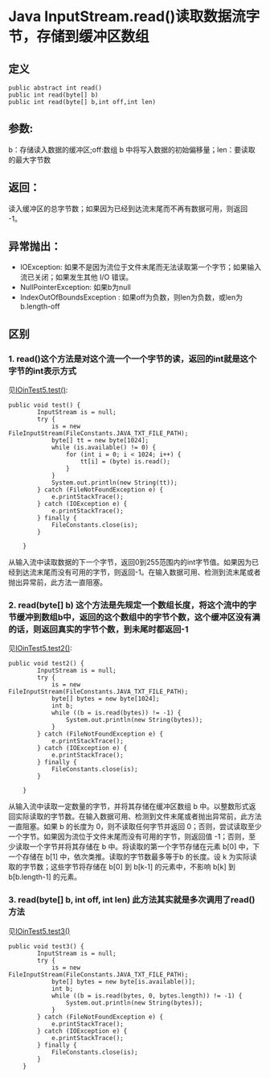 # Java InputStream.read()读取数据流字节，存储到缓冲区数组
## 定义
```
public abstract int read()
public int read(byte[] b)
public int read(byte[] b,int off,int len)
```
## 参数:
b：存储读入数据的缓冲区;off:数组 b 中将写入数据的初始偏移量；len：要读取的最大字节数
## 返回：
读入缓冲区的总字节数；如果因为已经到达流末尾而不再有数据可用，则返回 -1。

## 异常抛出：
- IOException: 如果不是因为流位于文件末尾而无法读取第一个字节；如果输入流已关闭；如果发生其他 I/O 错误。
- NullPointerException: 如果b为null
- IndexOutOfBoundsException : 如果off为负数，则len为负数，或len为b.length-off

## 区别
### 1. read()这个方法是对这个流一个一个字节的读，返回的int就是这个字节的int表示方式
见[IOinTest5.test()](#):
```
public void test() {
        InputStream is = null;
        try {
            is = new FileInputStream(FileConstants.JAVA_TXT_FILE_PATH);
            byte[] tt = new byte[1024];
            while (is.available() != 0) {
                for (int i = 0; i < 1024; i++) {
                    tt[i] = (byte) is.read();
                }
            }
            System.out.println(new String(tt));
        } catch (FileNotFoundException e) {
            e.printStackTrace();
        } catch (IOException e) {
            e.printStackTrace();
        } finally {
            FileConstants.close(is);
        }

    }
```
从输入流中读取数据的下一个字节，返回0到255范围内的int字节值。如果因为已经到达流末尾而没有可用的字节，则返回-1。在输入数据可用、检测到流末尾或者抛出异常前，此方法一直阻塞。
### 2. read(byte[] b) 这个方法是先规定一个数组长度，将这个流中的字节缓冲到数组b中，返回的这个数组中的字节个数，这个缓冲区没有满的话，则返回真实的字节个数，到未尾时都返回-1
见[IOinTest5.test2()](#):
```
public void test2() {
        InputStream is = null;
        try {
            is = new FileInputStream(FileConstants.JAVA_TXT_FILE_PATH);
            byte[] bytes = new byte[1024];
            int b;
            while ((b = is.read(bytes)) != -1) {
                System.out.println(new String(bytes));
            }
        } catch (FileNotFoundException e) {
            e.printStackTrace();
        } catch (IOException e) {
            e.printStackTrace();
        } finally {
            FileConstants.close(is);
        }

    }
```
从输入流中读取一定数量的字节，并将其存储在缓冲区数组 b 中。以整数形式返回实际读取的字节数。在输入数据可用、检测到文件末尾或者抛出异常前，此方法一直阻塞。如果 b 的长度为 0，则不读取任何字节并返回 0；否则，尝试读取至少一个字节。如果因为流位于文件末尾而没有可用的字节，则返回值 -1；否则，至少读取一个字节并将其存储在 b 中。将读取的第一个字节存储在元素 b[0] 中，下一个存储在 b[1] 中，依次类推。读取的字节数最多等于b 的长度。设 k 为实际读取的字节数；这些字节将存储在 b[0] 到 b[k-1] 的元素中，不影响 b[k] 到b[b.length-1] 的元素。
### 3. read(byte[] b, int off, int len) 此方法其实就是多次调用了read()方法
见[IOinTest5.test3()](#)
```
public void test3() {
        InputStream is = null;
        try {
            is = new FileInputStream(FileConstants.JAVA_TXT_FILE_PATH);
            byte[] bytes = new byte[is.available()];
            int b;
            while ((b = is.read(bytes, 0, bytes.length)) != -1) {
                System.out.println(new String(bytes));
            }
        } catch (FileNotFoundException e) {
            e.printStackTrace();
        } catch (IOException e) {
            e.printStackTrace();
        } finally {
            FileConstants.close(is);
        }
    }
```